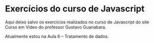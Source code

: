 # Exercícios do curso de Javascript

Aqui deixo salvo os exercícios realizados no curso de Javascript do site Curso em Video do professor Gustavo Guanabara.

Atualmente estou na Aula 6 – Tratamento de dados.
